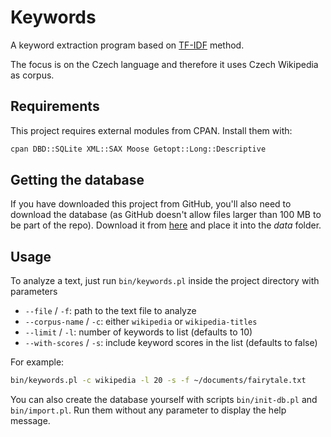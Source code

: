 # Keywords
A keyword extraction program based on [TF-IDF](https://en.wikipedia.org/wiki/Tf%E2%80%93idf) method.

The focus is on the Czech language and therefore it uses Czech Wikipedia as corpus.

## Requirements
This project requires external modules from CPAN. Install them with:
```bash
cpan DBD::SQLite XML::SAX Moose Getopt::Long::Descriptive
```

## Getting the database
If you have downloaded this project from GitHub, you'll also need to download the database (as GitHub doesn't allow files larger than 100 MB to be part of the repo). Download it from [here](https://github.com/xxdavid/keywords/releases/download/1.0/database.sqlite3) and place it into the *data* folder.

## Usage
To analyze a text, just run `bin/keywords.pl` inside the project directory with parameters
* `--file` / `-f`: path to the text file to analyze
* `--corpus-name` / `-c`: either `wikipedia` or `wikipedia-titles`
* `--limit` / `-l`: number of keywords to list (defaults to 10)
* `--with-scores` / `-s`: include keyword scores in the list (defaults to false)

For example:
```bash
bin/keywords.pl -c wikipedia -l 20 -s -f ~/documents/fairytale.txt
```

You can also create the database yourself with scripts `bin/init-db.pl` and `bin/import.pl`. Run them without any parameter to display the help message.
